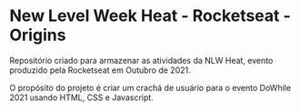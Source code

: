 # New Level Week Heat - Rocketseat - Origins
 Repositório criado para armazenar as atividades da NLW Heat, evento produzido pela Rocketseat em Outubro de 2021. 

 O propósito do projeto é criar um crachá de usuário para o evento DoWhile 2021 usando HTML, CSS e Javascript. 
